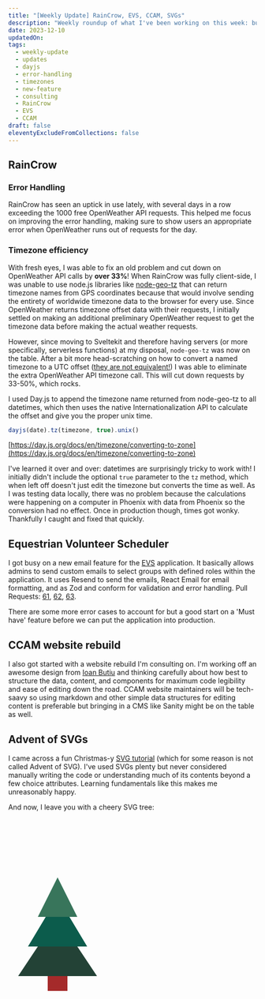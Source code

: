 ```yaml
---
title: "[Weekly Update] RainCrow, EVS, CCAM, SVGs"
description: "Weekly roundup of what I've been working on this week: bug fixes, optimizations, new features, rebuilds, and Christmas trees."
date: 2023-12-10
updatedOn: 
tags:
  - weekly-update
  - updates
  - dayjs
  - error-handling
  - timezones
  - new-feature
  - consulting
  - RainCrow
  - EVS
  - CCAM
draft: false
eleventyExcludeFromCollections: false
---
```

## RainCrow

### Error Handling

RainCrow has seen an uptick in use lately, with several days in a row exceeding the 1000 free OpenWeather API requests. This helped me focus on improving the error handling, making sure to show users an appropriate error when OpenWeather runs out of requests for the day. 

### Timezone efficiency

With fresh eyes, I was able to fix an old problem and cut down on OpenWeather API calls by **over 33%**! When RainCrow was fully client-side, I was unable to use node.js libraries like [node-geo-tz](https://github.com/evansiroky/node-geo-tz) that can return timezone names from GPS coordinates because that would involve sending the entirety of worldwide timezone data to the browser for every use. Since OpenWeather returns timezone offset data with their requests, I initially settled on making an additional preliminary OpenWeather request to get the timezone data before making the actual weather requests.

However, since moving to Sveltekit and therefore having servers (or more specifically, serverless functions) at my disposal, `node-geo-tz` was now on the table. After a bit more head-scratching on how to convert a named timezone to a UTC offset ([they are not equivalent!](https://stackoverflow.com/tags/timezone/info)) I was able to eliminate the extra OpenWeather API timezone call. This will cut down requests by 33-50%, which rocks.

I used Day.js to append the timezone name returned from node-geo-tz to all datetimes, which then uses the native Internationalization API to calculate the offset and give you the proper unix time.

```js
dayjs(date).tz(timezone, true).unix()
```
[https://day.js.org/docs/en/timezone/converting-to-zone](https://day.js.org/docs/en/timezone/converting-to-zone)

I've learned it over and over: datetimes are surprisingly tricky to work with! I initially didn't include the optional `true` parameter to the `tz` method, which when left off doesn't just edit the timezone but converts the time as well. As I was testing data locally, there was no problem because the calculations were happening on a computer in Phoenix with data from Phoenix so the conversion had no effect. Once in production though, times got wonky. Thankfully I caught and fixed that quickly.

## Equestrian Volunteer Scheduler

I got busy on a new email feature for the [EVS](/projects/evs) application. It basically allows admins to send custom emails to select groups with defined roles within the application. It uses Resend to send the emails, React Email for email formatting, and as Zod and conform for validation and error handling. Pull Requests: [61](https://github.com/opportunity-hack/evs/pull/61), [62](https://github.com/opportunity-hack/evs/pull/62), [63](https://github.com/opportunity-hack/evs/pull/63).

There are some more error cases to account for but a good start on a 'Must have' feature before we can put the application into production.

## CCAM website rebuild

I also got started with a website rebuild I'm consulting on. I'm working off an awesome design from [Ioan Butiu](https://www.ioan.website/) and thinking carefully about how best to structure the data, content, and components for maximum code legibility and ease of editing down the road. CCAM website maintainers will be tech-saavy so using markdown and other simple data structures for editing content is preferable but bringing in a CMS like Sanity might be on the table as well.

## Advent of SVGs

I came across a fun Christmas-y [SVG tutorial](https://svg-tutorial.com/) (which for some reason is not called Advent of SVG). I've used SVGs plenty but never considered manually writing the code or understanding much of its contents beyond a few choice attributes. Learning fundamentals like this makes me unreasonably happy.

And now, I leave you with a cheery SVG tree:

<svg width="200" height="400" viewBox="-100 -200 200 400" style="margin: auto;">
  <polygon points="0,0 80,120 -80,120" fill="#234236" />
  <polygon points="0,-40 60,60 -60,60" fill="#0C5C4C" />
  <polygon points="0,-80 40,0 -40,0" fill="#38755B" />
  <rect x="-20" y="120"width="40" height="30" fill="brown" />
</svg>
